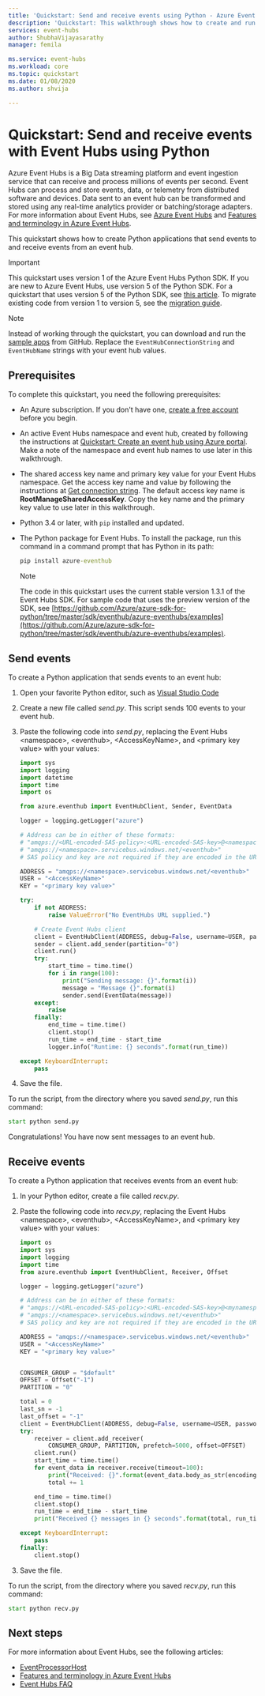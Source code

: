 ```yaml
---
title: 'Quickstart: Send and receive events using Python - Azure Event Hubs'
description: 'Quickstart: This walkthrough shows how to create and run Python scripts that send events to or receive events from Azure Event Hubs.'
services: event-hubs
author: ShubhaVijayasarathy
manager: femila

ms.service: event-hubs
ms.workload: core
ms.topic: quickstart
ms.date: 01/08/2020
ms.author: shvija

---
```


# Quickstart: Send and receive events with Event Hubs using Python

Azure Event Hubs is a Big Data streaming platform and event ingestion service that can receive and process millions of events per second. Event Hubs can process and store events, data, or telemetry from distributed software and devices. Data sent to an event hub can be transformed and stored using any real-time analytics provider or batching/storage adapters. For more information about Event Hubs, see [Azure Event Hubs](event-hubs-about.md) and [Features and terminology in Azure Event Hubs](event-hubs-features.md).

This quickstart shows how to create Python applications that send events to and receive events from an event hub. 

> [!IMPORTANT]
> This quickstart uses version 1 of the Azure Event Hubs Python SDK. If you are new to Azure Event Hubs, use version 5 of the Python SDK. For a quickstart that uses version 5 of the Python SDK, see [this article](get-started-python-send-v2.md). To migrate existing code from version 1 to version 5, see the [migration guide](https://github.com/Azure/azure-sdk-for-python/blob/master/sdk/eventhub/azure-eventhub/migration_guide.md).


> [!NOTE]
> Instead of working through the quickstart, you can download and run the [sample apps](https://github.com/Azure/azure-event-hubs-python/tree/master/examples) from GitHub. Replace the `EventHubConnectionString` and `EventHubName` strings with your event hub values. 

## Prerequisites

To complete this quickstart, you need the following prerequisites:

- An Azure subscription. If you don't have one, [create a free account](https://azure.microsoft.com/free/) before you begin.
- An active Event Hubs namespace and event hub, created by following the instructions at [Quickstart: Create an event hub using Azure portal](event-hubs-create.md). Make a note of the namespace and event hub names to use later in this walkthrough. 
- The shared access key name and primary key value for your Event Hubs namespace. Get the access key name and value by following the instructions at [Get connection string](event-hubs-get-connection-string.md#get-connection-string-from-the-portal). The default access key name is **RootManageSharedAccessKey**. Copy the key name and the primary key value to use later in this walkthrough. 
- Python 3.4 or later, with `pip` installed and updated.
- The Python package for Event Hubs. To install the package, run this command in a command prompt that has Python in its path: 
  
  ```cmd
  pip install azure-eventhub
  ```
  
  > [!NOTE]
  > The code in this quickstart uses the current stable version 1.3.1 of the Event Hubs SDK. For sample code that uses the preview version of the SDK, see [https://github.com/Azure/azure-sdk-for-python/tree/master/sdk/eventhub/azure-eventhubs/examples](https://github.com/Azure/azure-sdk-for-python/tree/master/sdk/eventhub/azure-eventhubs/examples).

## Send events

To create a Python application that sends events to an event hub:

1. Open your favorite Python editor, such as [Visual Studio Code](https://code.visualstudio.com/)
2. Create a new file called *send.py*. This script sends 100 events to your event hub.
3. Paste the following code into *send.py*, replacing the Event Hubs \<namespace>, \<eventhub>, \<AccessKeyName>, and \<primary key value> with your values: 
   
   ```python
   import sys
   import logging
   import datetime
   import time
   import os
   
   from azure.eventhub import EventHubClient, Sender, EventData
   
   logger = logging.getLogger("azure")
   
   # Address can be in either of these formats:
   # "amqps://<URL-encoded-SAS-policy>:<URL-encoded-SAS-key>@<namespace>.servicebus.windows.net/eventhub"
   # "amqps://<namespace>.servicebus.windows.net/<eventhub>"
   # SAS policy and key are not required if they are encoded in the URL
   
   ADDRESS = "amqps://<namespace>.servicebus.windows.net/<eventhub>"
   USER = "<AccessKeyName>"
   KEY = "<primary key value>"
   
   try:
       if not ADDRESS:
           raise ValueError("No EventHubs URL supplied.")
   
       # Create Event Hubs client
       client = EventHubClient(ADDRESS, debug=False, username=USER, password=KEY)
       sender = client.add_sender(partition="0")
       client.run()
       try:
           start_time = time.time()
           for i in range(100):
               print("Sending message: {}".format(i))
               message = "Message {}".format(i)
               sender.send(EventData(message))
       except:
           raise
       finally:
           end_time = time.time()
           client.stop()
           run_time = end_time - start_time
           logger.info("Runtime: {} seconds".format(run_time))
   
   except KeyboardInterrupt:
       pass
   ```
   
4. Save the file. 

To run the script, from the directory where you saved *send.py*, run this command:

```cmd
start python send.py
```

Congratulations! You have now sent messages to an event hub.

## Receive events

To create a Python application that receives events from an event hub:

1. In your Python editor, create a file called *recv.py*.
2. Paste the following code into *recv.py*, replacing the Event Hubs \<namespace>, \<eventhub>, \<AccessKeyName>, and \<primary key value> with your values: 
   
   ```python
   import os
   import sys
   import logging
   import time
   from azure.eventhub import EventHubClient, Receiver, Offset
   
   logger = logging.getLogger("azure")
   
   # Address can be in either of these formats:
   # "amqps://<URL-encoded-SAS-policy>:<URL-encoded-SAS-key>@<mynamespace>.servicebus.windows.net/myeventhub"
   # "amqps://<namespace>.servicebus.windows.net/<eventhub>"
   # SAS policy and key are not required if they are encoded in the URL
   
   ADDRESS = "amqps://<namespace>.servicebus.windows.net/<eventhub>"
   USER = "<AccessKeyName>"
   KEY = "<primary key value>"
   
   
   CONSUMER_GROUP = "$default"
   OFFSET = Offset("-1")
   PARTITION = "0"
   
   total = 0
   last_sn = -1
   last_offset = "-1"
   client = EventHubClient(ADDRESS, debug=False, username=USER, password=KEY)
   try:
       receiver = client.add_receiver(
           CONSUMER_GROUP, PARTITION, prefetch=5000, offset=OFFSET)
       client.run()
       start_time = time.time()
       for event_data in receiver.receive(timeout=100):
           print("Received: {}".format(event_data.body_as_str(encoding='UTF-8')))
           total += 1
   
       end_time = time.time()
       client.stop()
       run_time = end_time - start_time
       print("Received {} messages in {} seconds".format(total, run_time))
   
   except KeyboardInterrupt:
       pass
   finally:
       client.stop()
   ```
   
4. Save the file.

To run the script, from the directory where you saved *recv.py*, run this command:

```cmd
start python recv.py
```

## Next steps
For more information about Event Hubs, see the following articles:

- [EventProcessorHost](event-hubs-event-processor-host.md)
- [Features and terminology in Azure Event Hubs](event-hubs-features.md)
- [Event Hubs FAQ](event-hubs-faq.md)

